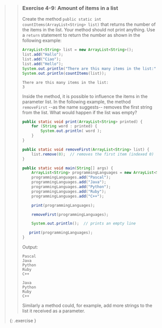 <!-- WAS 3-19 -->
>> ### Exercise 4-9: Amount of items in a list
>> 
>> Create the method `public static int countItems(ArrayList<String> list)` that returns the number of the items in the list. Your method should not print anything. Use a `return` statement to return the number as shown in the following example:
>> 
>>```java
>> ArrayList<String> list = new ArrayList<String>();
>> list.add("Hallo");
>> list.add("Ciao");
>> list.add("Hello");
>> System.out.println("There are this many items in the list:");
>> System.out.println(countItems(list));
>>```
>> 
>>```output
>> There are this many items in the list:
>> 3
>>```
>>   
>> Inside the method, it is possible to influence the items in the parameter list. In the following example, the method `removeFirst` --as the name suggests-- removes the first string from the list. What would happen if the list was empty?
>>
>>```java
>> public static void print(ArrayList<String> printed) {
>>     for (String word : printed) {
>>         System.out.println( word );
>>     }
>> }
>> 
>> public static void removeFirst(ArrayList<String> list) {
>>     list.remove(0);  // removes the first item (indexed 0)
>> }
>> 
>> public static void main(String[] args) {
>>     ArrayList<String> programmingLanguages = new ArrayList<String>();
>>     programmingLanguages.add("Pascal");
>>     programmingLanguages.add("Java");
>>     programmingLanguages.add("Python");
>>     programmingLanguages.add("Ruby");
>>     programmingLanguages.add("C++");
>> 
>>     print(programmingLanguages);
>> 
>>     removeFirst(programmingLanguages);
>> 
>>     System.out.println();  // prints an empty line
>> 
>>    print(programmingLanguages);
>> }
>>```
>>     
>> Output:
>> 
>>```output
>> Pascal
>> Java
>> Python
>> Ruby
>> C++
>> 
>> Java
>> Python
>> Ruby
>> C++
>>```
>>     
>> Similarly a method could, for example, add more strings to the list it received as a parameter.
>>
>{: .exercise }